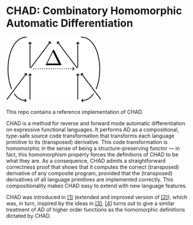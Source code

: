 # CHAD: Combinatory Homomorphic Automatic Differentiation
![chad](./chad-logo.svg)

This repo contains a reference implementation of CHAD.

CHAD is a method for reverse and forward mode automatic differentiation on expressive functional languages. It performs AD as a compositional, type-safe source code transformation that transforms each language primitive to its (transposed) derivative. This code transformation is homomorphic in the sense of being a structure-preserving functor &mdash; in fact, this homomorphism property forces the definitions of CHAD to be what they are. As a consequence, CHAD admits a straightforward correctness proof that shows that it computes the correct (transposed) derivative of any composite program, provided that the (transposed) derivatives of all language primitives are implemented correctly. This compositionality makes CHAD easy to extend with new language features.

CHAD was introduced in [[1]](https://arxiv.org/abs/2103.15776) (extended and improved version of [[2]](https://arxiv.org/abs/2007.05283)), which was, in turn, inspired by the ideas in [[3]](https://arxiv.org/abs/1804.00746). [[4]](https://openreview.net/forum?id=ryxuz9SzDB) turns out to give a similar treatment of AD of higher order functions as the homomorphic definitions dictated by CHAD.
